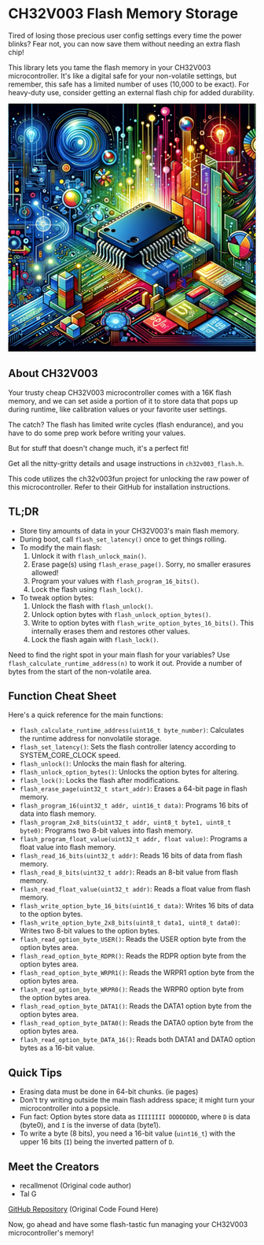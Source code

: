 # CH32V003 Flash Memory Storage 

Tired of losing those precious user config settings every time the power blinks? Fear not, you can now save them without needing an extra flash chip!

This library lets you tame the flash memory in your CH32V003 microcontroller. It's like a digital safe for your non-volatile settings, but remember, this safe has a limited number of uses (10,000 to be exact). For heavy-duty use, consider getting an external flash chip for added durability.

![Abstract illustration of microcontrollers](img/illustration.png)


## About CH32V003

Your trusty cheap CH32V003 microcontroller comes with a 16K flash memory, and we can set aside a portion of it to store data that pops up during runtime, like calibration values or your favorite user settings.

The catch? The flash has limited write cycles (flash endurance), and you have to do some prep work before writing your values.

But for stuff that doesn't change much, it's a perfect fit!

Get all the nitty-gritty details and usage instructions in `ch32v003_flash.h`.

This code utilizes the ch32v003fun project for unlocking the raw power of this microcontroller. Refer to their GitHub for installation instructions.

## TL;DR

- Store tiny amounts of data in your CH32V003's main flash memory.
- During boot, call `flash_set_latency()` once to get things rolling.
- To modify the main flash:
  1. Unlock it with `flash_unlock_main()`.
  2. Erase page(s) using `flash_erase_page()`. Sorry, no smaller erasures allowed!
  3. Program your values with `flash_program_16_bits()`.
  4. Lock the flash using `flash_lock()`.
- To tweak option bytes:
  1. Unlock the flash with `flash_unlock()`.
  2. Unlock option bytes with `flash_unlock_option_bytes()`.
  3. Write to option bytes with `flash_write_option_bytes_16_bits()`. This internally erases them and restores other values.
  4. Lock the flash again with `flash_lock()`.

Need to find the right spot in your main flash for your variables? Use `flash_calculate_runtime_address(n)` to work it out. Provide a number of bytes from the start of the non-volatile area.

## Function Cheat Sheet

Here's a quick reference for the main functions:

- `flash_calculate_runtime_address(uint16_t byte_number)`: Calculates the runtime address for nonvolatile storage.
- `flash_set_latency()`: Sets the flash controller latency according to SYSTEM_CORE_CLOCK speed.
- `flash_unlock()`: Unlocks the main flash for altering.
- `flash_unlock_option_bytes()`: Unlocks the option bytes for altering.
- `flash_lock()`: Locks the flash after modifications.
- `flash_erase_page(uint32_t start_addr)`: Erases a 64-bit page in flash memory.
- `flash_program_16(uint32_t addr, uint16_t data)`: Programs 16 bits of data into flash memory.
- `flash_program_2x8_bits(uint32_t addr, uint8_t byte1, uint8_t byte0)`: Programs two 8-bit values into flash memory.
- `flash_program_float_value(uint32_t addr, float value)`: Programs a float value into flash memory.
- `flash_read_16_bits(uint32_t addr)`: Reads 16 bits of data from flash memory.
- `flash_read_8_bits(uint32_t addr)`: Reads an 8-bit value from flash memory.
- `flash_read_float_value(uint32_t addr)`: Reads a float value from flash memory.
- `flash_write_option_byte_16_bits(uint16_t data)`: Writes 16 bits of data to the option bytes.
- `flash_write_option_byte_2x8_bits(uint8_t data1, uint8_t data0)`: Writes two 8-bit values to the option bytes.
- `flash_read_option_byte_USER()`: Reads the USER option byte from the option bytes area.
- `flash_read_option_byte_RDPR()`: Reads the RDPR option byte from the option bytes area.
- `flash_read_option_byte_WRPR1()`: Reads the WRPR1 option byte from the option bytes area.
- `flash_read_option_byte_WRPR0()`: Reads the WRPR0 option byte from the option bytes area.
- `flash_read_option_byte_DATA1()`: Reads the DATA1 option byte from the option bytes area.
- `flash_read_option_byte_DATA0()`: Reads the DATA0 option byte from the option bytes area.
- `flash_read_option_byte_DATA_16()`: Reads both DATA1 and DATA0 option bytes as a 16-bit value.

## Quick Tips

- Erasing data must be done in 64-bit chunks. (ie pages)
- Don't try writing outside the main flash address space; it might turn your microcontroller into a popsicle.
- Fun fact: Option bytes store data as `IIIIIIII DDDDDDDD`, where `D` is data (byte0), and `I` is the inverse of data (byte1).
- To write a byte (8 bits), you need a 16-bit value (`uint16_t`) with the upper 16 bits (`I`) being the inverted pattern of `D`.

## Meet the Creators

- recallmenot (Original code author)
- Tal G


[GitHub Repository](https://github.com/recallmenot/ch32v003fun/tree/8203b1dcddd8271ef04e3959b6375809b9b2df95/examples/flash_storage_main) (Original Code Found Here)

Now, go ahead and have some flash-tastic fun managing your CH32V003 microcontroller's memory!

